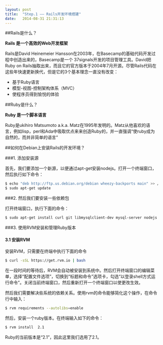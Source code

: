 ```yaml
---
layout: post
title:  "Step.1 —— Rails开发环境搭建"
date:   2014-08-31 21:31:13
---
```


##Rails是什么？

**Rails 是一个高效的Web开发框架**

Rails是David Heinemeier Hansson在2003年，在Basecamp的基础代码开发过程中创造出来的，Basecamp是一个 37signals开发的项目管理工具。David把Ruby on Rails抽取出来，而且它的官方版本于2004年7月开源。尽管Rails代码在这些年快速更新换代，但是它的3个基本理念一直没有改变：

* 基于Ruby语言
* 模型-视图-控制架构体系（MVC）
* 使程序员得到愉悦的体验

##Ruby是什么？

**Ruby 是一个脚本语言**

Ruby是ukihiro Matsumoto a.k.a. Matz在1995年发明的。Matz从他喜欢的语言，例如lisp，perl和Ada中吸取优点来来创造Ruby的，并一直强调“使ruby成为自然的，而并非简单的语言”

##如何在Debian上安装Rails的开发环境？

###1. 添加安装源

首先，我们要添加一个新源，以便通过apt-get安装nodejs。打开一个终端窗口，然后执行如下命令：


``` bash
$ echo "deb http://ftp.us.debian.org/debian wheezy-backports main" >> /etc/apt/sources.list
$ sudo apt-get update
``` 

###2. 然后我们要安装一些依赖包

打开终端窗口，执行下面的命令：


``` bash
$ sudo apt-get install curl git libmysqlclient-dev mysql-server nodejs

```

###3. 使用RVM安装和管理Ruby版本

#### 3.1 安装RVM

安装RVM，只需要在终端中执行下面的命令

``` bash
$ curl -sSL https://get.rvm.io | bash
```

在一段时间的等待后，RVM会自动被安装到系统中。然后打开终端窗口的编辑菜单，选择“配置文件选项”，切换到“标题和命令”选项卡，勾选“以登录shell方式运行命令”。关闭当前终端窗口，然后重新打开一个终端窗口以使更改生效。

然后我们需要解决些系统的依赖关系。使用rvm的命令能够简化这个操作，在命令行中输入：

``` bash
$ rvm requirements --autolibs=enable
```

然后，安装一个ruby版本。在终端输入如下的命令：

``` bash
$ rvm install  2.1

```

Ruby的当前版本是“2.1”，因此这里我们选用了2.1。


